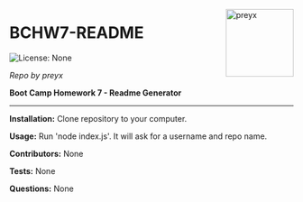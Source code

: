 
<a href="https://github.com/preyx" style="float:right"><img src="https://avatars1.githubusercontent.com/u/425908?v=4" alt="preyx" title="preyx" width="120" height="120"></a>

# BCHW7-README

![License: None](https://img.shields.io/badge/License-None-brightgreen)

_Repo by preyx_

__Boot Camp Homework 7 - Readme Generator__

---

__Installation:__
Clone repository to your computer.

__Usage:__
Run 'node index.js'. It will ask for a username and repo name.

__Contributors:__
None

__Tests:__
None

__Questions:__
None
